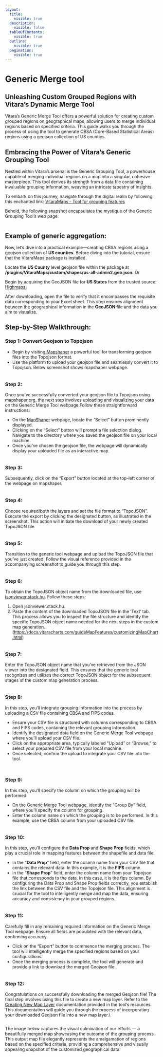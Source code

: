```yaml
---
layout:
  title:
    visible: true
  description:
    visible: false
  tableOfContents:
    visible: true
  outline:
    visible: true
  pagination:
    visible: true
---
```


# Generic Merge tool

## Unleashing Custom Grouped Regions with Vitara’s Dynamic Merge Tool

Vitara’s Generic Merge Tool offers a powerful solution for creating custom grouped regions on geographical maps, allowing users to merge individual regions based on specified criteria. This guide walks you through the process of using the tool to generate CBSA (Core-Based Statistical Areas) regions using a geojson collection of US counties.

## Embracing the Power of Vitara’s Generic Grouping Tool <a href="#embracing-the-power-of-vitaras-generic-grouping-tool" id="embracing-the-power-of-vitaras-generic-grouping-tool"></a>

Nestled within Vitara’s arsenal is the Generic Grouping Tool, a powerhouse capable of merging individual regions on a map into a singular, cohesive masterpiece. This tool derives its strength from a data file containing invaluable grouping information, weaving an intricate tapestry of insights.

To embark on this journey, navigate through the digital realm by following this enchanted link: [VitaraMaps - Tool for grouping features](https://cloud.vitaracharts.com/maptools/generic.html)

Behold, the following snapshot encapsulates the mystique of the Generic Grouping Tool’s web page:&#x20;

<figure><img src="../.gitbook/assets/image52 (1).png" alt=""><figcaption></figcaption></figure>

## Example of generic aggregation: <a href="#example-of-generic-aggregation" id="example-of-generic-aggregation"></a>

Now, let’s dive into a practical example—creating CBSA regions using a geojson collection of **US counties**. Before diving into the tutorial, ensure that the VitaraMaps package is installed.

&#x20;Locate the **US County** level geojson file within the package at **/plugins/VitaraMaps/custom/shapes/us-all-admin2.geo.json**. Or&#x20;

Begin by acquiring the GeoJSON file for **US States** from the trusted source: [Highmaps.](https://code.highcharts.com/mapdata/)

After downloading, open the file to verify that it encompasses the requisite data corresponding to your Excel sheet. This step ensures alignment between the geographical information in the **GeoJSON f**ile and the data you aim to visualize.

## **Step-by-Step Walkthrough:**

### **Step 1: Convert Geojson to Topojson**

* Begin by visiting[ Mapshaper](https://mapshaper.org/) a powerful tool for transforming geojson files into the Topojson format.
* Use the platform to upload your geojson file and seamlessly convert it to Topojson. Below screenshot shows mapshaper webpage.

<figure><img src="../.gitbook/assets/image (5) (1) (1).png" alt=""><figcaption></figcaption></figure>

### **Step 2:**

Once you’ve successfully converted your geojson file to Topojson using mapshaper.org, the next step involves uploading and visualizing your data on the Generic Merge Tool webpage.Follow these straightforward instructions:

* On the [MapShaper](https://mapshaper.org/) webpage, locate the “Select” button prominently displayed.
* Clicking on the “Select” button will prompt a file selection dialog. Navigate to the directory where you saved the geojson file on your local machine.
* Once you’ve chosen the geojson file, the webpage will dynamically display your uploaded file as an interactive map.

<figure><img src="../.gitbook/assets/maps.png" alt=""><figcaption></figcaption></figure>

### **Step 3:**

Subsequently, click on the “Export” button located at the top-left corner of the webpage on mapshaper.

<figure><img src="../.gitbook/assets/image60 (2).png" alt=""><figcaption></figcaption></figure>

### **Step 4:**

Choose required/both the layers and set the file format to “TopoJSON”. Execute the export by clicking the designated button, as illustrated in the screenshot. This action will initiate the download of your newly created TopoJSON file.

<figure><img src="../.gitbook/assets/image61 (1).png" alt=""><figcaption></figcaption></figure>

### **Step 5:**

Transition to the generic tool webpage and upload the TopoJSON file that you’ve just created. Follow the visual reference provided in the accompanying screenshot to guide you through this step.

<figure><img src="../.gitbook/assets/image38.png" alt=""><figcaption></figcaption></figure>

### **Step 6:**

To obtain the TopoJSON object name from the downloaded file, use[ jsonviewer.stack.hu](https://jsonviewer.stack.hu/). Follow these steps:

1. Open jsonviewer.stack.hu.
2. Paste the content of the downloaded TopoJSON file in the ‘Text’ tab. This process allows you to inspect the file structure and identify the specific TopoJSON object name needed for the next steps in the custom map generation. (https://docs.vitaracharts.com/guideMapFeatures/customizingMapChart.html)

<figure><img src="../.gitbook/assets/image26 (1).png" alt=""><figcaption></figcaption></figure>

### **Step 7:**

Enter the TopoJSON object name that you’ve retrieved from the JSON viewer into the designated field. This ensures that the generic tool recognizes and utilizes the correct TopoJSON object for the subsequent stages of the custom map generation process.

<figure><img src="../.gitbook/assets/image40 (1).png" alt=""><figcaption></figcaption></figure>



### **Step 8:**

In this step, you’ll integrate grouping information into the process by uploading a CSV file containing CBSA and FIPS codes.

* Ensure your CSV file is structured with columns corresponding to CBSA and FIPS codes, containing the relevant grouping information.
* Identify the designated data field on the Generic Merge Tool webpage where you’ll upload your CSV file.
* Click on the appropriate area, typically labeled “Upload” or “Browse,” to select your prepared CSV file from your local machine.
* Once selected, confirm the upload to integrate your CSV file into the tool.

<figure><img src="../.gitbook/assets/image64 (1).png" alt=""><figcaption></figcaption></figure>

<figure><img src="../.gitbook/assets/image44.png" alt=""><figcaption></figcaption></figure>

### **Step 9:**

In this step, you’ll specify the column on which the grouping will be performed.

* On the[ Generic Merge Tool ](https://cloud.vitaracharts.com/maptools/generic.html)webpage, identify the “Group By” field, where you’ll specify the column for grouping.
* Enter the column name on which the grouping is to be performed. In this example, use the CBSA column from your uploaded CSV file.

<figure><img src="../.gitbook/assets/image54 (1).png" alt=""><figcaption></figcaption></figure>

### **Step 10:**

In this step, you’ll configure the **Data Prop** and **Shape Prop** fields, which play a crucial role in mapping features between the shapefile and data file.

* In the “**Data Prop**” field, enter the column name from your CSV file that contains the relevant data. In this example, it is the **FIPS** column.
* In the “**Shape Prop**” field, enter the column name from your Topojson file that corresponds to the data. In this case, it is the fips column. By configuring the Data Prop and Shape Prop fields correctly, you establish the link between the CSV file and the Topojson file. This alignment is crucial for the tool to intelligently merge and map the data, ensuring accuracy and consistency in your grouped regions.

<figure><img src="../.gitbook/assets/image56.png" alt=""><figcaption></figcaption></figure>

### **Step 11:**

Carefully fill in any remaining required information on the Generic Merge Tool webpage. Ensure all fields are populated with the relevant data, confirming accuracy.

* Click on the “Export” button to commence the merging process. The tool will intelligently merge the specified regions based on your configurations.
* Once the merging process is complete, the tool will generate and provide a link to download the merged Geojson file.

<figure><img src="../.gitbook/assets/image20.png" alt=""><figcaption></figcaption></figure>

### **Step 12:**

Congratulations on successfully downloading the merged Geojson file! The final step involves using this file to create a new map layer. Refer to the [Creating New Map Layer](https://docs.vitaracharts.com/maps-user-guide/creating-new-maps) documentation provided in the tool’s resources. This documentation will guide you through the process of incorporating your downloaded Geojson file into a new map layer.\


<figure><img src="../.gitbook/assets/image38 (1).png" alt=""><figcaption></figcaption></figure>

The image below captures the visual culmination of our efforts — a beautifully merged map showcasing the outcome of the grouping process. This output map file elegantly represents the amalgamation of regions based on the specified criteria, providing a comprehensive and visually appealing snapshot of the customized geographical data.

<figure><img src="../.gitbook/assets/image2 (1).png" alt=""><figcaption></figcaption></figure>
